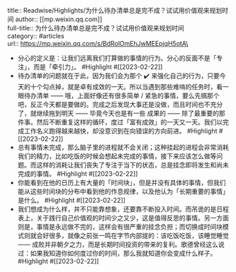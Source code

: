title:: Readwise/Highlights/为什么待办清单总是完不成？试试用价值观来规划时间
author:: [[mp.weixin.qq.com]]\
full-title:: 为什么待办清单总是完不成？试试用价值观来规划时间\
category:: #articles\
url:: https://mp.weixin.qq.com/s/BdRolOmEhJwMEEpjqH5otA\

- 分心的定义是：让我们远离我们打算做的事情的行为。分心的反面不是「专注」，而是「牵引力」。 #Highlight #[[2023-02-22]]
- 待办清单的问题就在于此，因为我们会为那个 ✔️ 来强化自己的行为，只要今天的十个勾点掉，就是卓有成效的一天。所以当遇到那些难啃的任务时，看一眼待办清单 —— 哦，上面好像还有很多简单 / 紧急的事情，要么先搞那个吧，反正今天都是要做的。完成之后发现大事还是没做，而且时间也不充分了，就继续拖到明天 —— 毕竟今天也是有一些 成果的 —— 除了最重要的那件事。然后不断重复这样的循环，度过「富有成效」的一天又一天。我们以完成工作名义跑得越来越快，却没意识到在向错误的方向前进。 #Highlight #[[2023-02-22]]
- 总有事情未完成，那么脑子里的进程就不会关闭；这种挂起的进程会非常消耗我们的精力，比如吃饭的时候会想起未完成的事情，接下来应该怎么做等问题。而这样的消耗让我们丧失了专注于当下的状态，总是挂念即将发生和尚未完成的事情。 #Highlight #[[2023-02-22]]
- 你能看到在他的日历上有大量的「时间块」，但是并没有具体的事情，但我们能从这些时间块的分布中看到他的作息规律，以及他认为「长期重要的事情」是什么。 #Highlight #[[2023-02-22]]
- 我们想成为什么样，并不只能靠想象，还要靠不断投入时间。而吊诡的是日程表上，关于践行自己价值观的时间少之又少，这是值得反思的事情。另一方面则是，事情是永远做不完的，这样会有很严重的挂念负担；而切换成时间块模式则就会好很多，就像之前张一鸣在字节内部提的：该吃饭吃饭，该睡觉睡觉 —— 成败并非朝夕之力，而是长期时间投资的带来的复利。歌德曾经这么说过：如果我知道你如何度过你的时间，那么我就知道你会变成什么样子。 #Highlight #[[2023-02-22]]